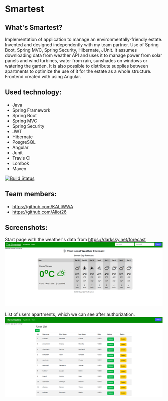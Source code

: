 # Smartest
## What's Smartest?
Implementation of application to manage an environmentally-friendly
estate. Invented and designed independently with my team partner.
Use of Spring Boot, Spring MVC, Spring Security, Hibernate,  JUnit. It
assumes downloading data from weather API and uses it to manage
power from solar panels and wind turbines, water from rain,
sunshades on windows or watering the garden. It is also possible to
distribute supplies between apartments to optimize the use of it for
the estate as a whole structure. Frontend created with using Angular.

## Used technology:
- Java 
- Spring Framework
- Spring Boot
- Spring MVC
- Spring Security
- JWT
- Hibernate
- PosgreSQL
- Angular  
- Junit
- Travis CI
- Lombok
- Maven

[![Build Status](https://travis-ci.org/Aliot26/Smartest.svg?branch=travisCI)](https://travis-ci.org/Aliot26/Smartest)

## Team members:
- https://github.com/KALIWWA
- https://github.com/Aliot26

## Screenshots:
Start page with the weather's data from https://darksky.net/forecast
![ScreenShot](https://github.com/Aliot26/Smartest/blob/master/screenshots/start-page-weather.png?raw=true)


List of users apartments, which we can see after authorization.
![ScreenShot](https://github.com/Aliot26/Smartest/blob/master/screenshots/list-users.png?raw=true)




